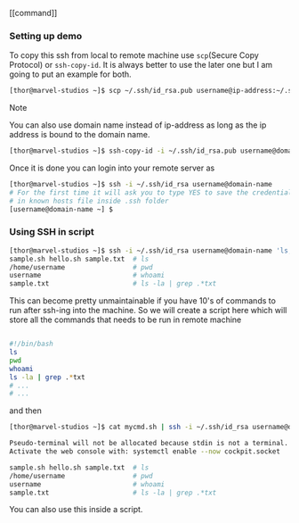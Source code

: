 [[command]]
### Setting up demo

To copy this ssh from local to remote machine use `scp`(Secure Copy Protocol) or `ssh-copy-id`.
It is always better to use the later one but I am going to put an example for both.

```bash title="scp"
[thor@marvel-studios ~]$ scp ~/.ssh/id_rsa.pub username@ip-address:~/.ssh/authorized_keys
```
> [!note]
You can also use domain name instead of ip-address as long as the ip address is bound to the domain name.


```bash title="ssh-copy-id"
[thor@marvel-studios ~]$ ssh-copy-id -i ~/.ssh/id_rsa.pub username@domain-name
```
Once it is done you can login into your remote server as
```bash
[thor@marvel-studios ~]$ ssh -i ~/.ssh/id_rsa username@domain-name
# For the first time it will ask you to type YES to save the credentials
# in known hosts file inside .ssh folder
[username@domain-name ~] $  
```
### Using SSH in script
```bash
[thor@marvel-studios ~]$ ssh -i ~/.ssh/id_rsa username@domain-name 'ls; pwd; whoami; ls -la | grep .*txt;'
sample.sh hello.sh sample.txt  # ls
/home/username                 # pwd
username                       # whoami
sample.txt                     # ls -la | grep .*txt
```

This can become pretty unmaintainable if you have 10's of commands to run after ssh-ing into the machine.
So we will create a script here which will store all the commands that needs to be run in remote machine

```bash title="mycmd.sh"

#!/bin/bash
ls
pwd
whoami
ls -la | grep .*txt
# ...
# ...
```
and then
```bash
[thor@marvel-studios ~]$ cat mycmd.sh | ssh -i ~/.ssh/id_rsa username@domain-name

Pseudo-terminal will not be allocated because stdin is not a terminal.
Activate the web console with: systemctl enable --now cockpit.socket

sample.sh hello.sh sample.txt  # ls
/home/username                 # pwd
username                       # whoami
sample.txt                     # ls -la | grep .*txt
```
You can also use this inside a script.
